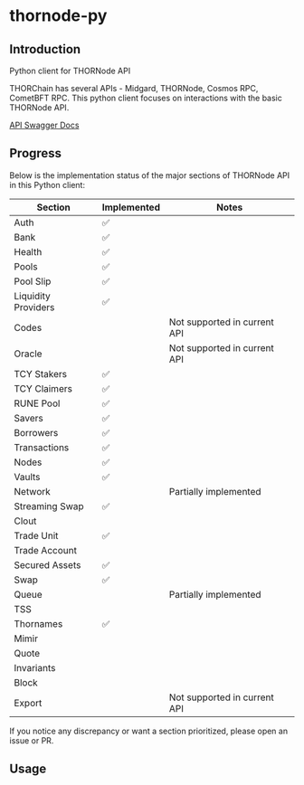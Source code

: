 # thornode-py

## Introduction
Python client for THORNode API

THORChain has several APIs - Midgard, THORNode, Cosmos RPC, CometBFT RPC. This python client focuses on interactions with the basic THORNode API.

[API Swagger Docs](https://thornode.ninerealms.com/thorchain/doc)

## Progress

Below is the implementation status of the major sections of THORNode API in this Python client:

| Section             | Implemented | Notes                        |
|---------------------|-----------|------------------------------|
| Auth                | ✅         |                              |
| Bank                | ✅         |                              |
| Health              | ✅         |                              |
| Pools               | ✅         |                              |
| Pool Slip           | ✅         |                              |
| Liquidity Providers | ✅        |                              |
| Codes               |           | Not supported in current API |
| Oracle              |           | Not supported in current API |
| TCY Stakers         | ✅        |                              |
| TCY Claimers        | ✅        |                              |
| RUNE Pool           | ✅        |                              |
| Savers              | ✅        |                              |
| Borrowers           | ✅        |                              |
| Transactions        | ✅        |                              |
| Nodes               | ✅        |                              |
| Vaults              | ✅        |                              |
| Network             |          | Partially implemented        |
| Streaming Swap      | ✅        |                              |
| Clout               |           |                              |
| Trade Unit          | ✅        |                              |
| Trade Account       |           |                              |
| Secured Assets      | ✅        |                              |
| Swap                | ✅        |                              |
| Queue               |          | Partially implemented        |
| TSS                 |           |                              |
| Thornames           | ✅         |                              |
| Mimir               |           |                              |
| Quote               |           |                              |
| Invariants          |           |                              |
| Block               |           |                              |
| Export              |           | Not supported in current API |

If you notice any discrepancy or want a section prioritized, please open an issue or PR.

## Usage